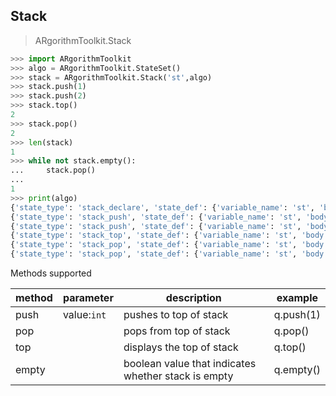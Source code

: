 ## Stack

> ARgorithmToolkit.Stack

```python
>>> import ARgorithmToolkit
>>> algo = ARgorithmToolkit.StateSet()
>>> stack = ARgorithmToolkit.Stack('st',algo)
>>> stack.push(1)
>>> stack.push(2)
>>> stack.top()
2
>>> stack.pop()
2
>>> len(stack)
1
>>> while not stack.empty():
...     stack.pop()
... 
1
>>> print(algo)
{'state_type': 'stack_declare', 'state_def': {'variable_name': 'st', 'body': []}, 'comments': ''}
{'state_type': 'stack_push', 'state_def': {'variable_name': 'st', 'body': [1], 'element': 1}, 'comments': ''}
{'state_type': 'stack_push', 'state_def': {'variable_name': 'st', 'body': [1, 2], 'element': 2}, 'comments': ''}
{'state_type': 'stack_top', 'state_def': {'variable_name': 'st', 'body': [1, 2]}, 'comments': ''}
{'state_type': 'stack_pop', 'state_def': {'variable_name': 'st', 'body': [1]}, 'comments': ''}
{'state_type': 'stack_pop', 'state_def': {'variable_name': 'st', 'body': []}, 'comments': ''}

```

Methods supported

| method | parameter   | description                                         | example   |
| ------ | ----------- | --------------------------------------------------- | --------- |
| push   | value:`int` | pushes to top of stack                              | q.push(1) |
| pop    |             | pops from top of stack                              | q.pop()   |
| top    |             | displays the top of stack                           | q.top()   |
| empty  |             | boolean value that indicates whether stack is empty | q.empty() |

